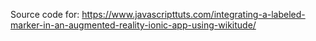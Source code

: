 Source code for: https://www.javascripttuts.com/integrating-a-labeled-marker-in-an-augmented-reality-ionic-app-using-wikitude/
